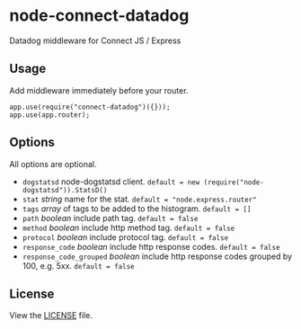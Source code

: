 # node-connect-datadog

Datadog middleware for Connect JS / Express


## Usage

Add middleware immediately before your router.

	app.use(require("connect-datadog")({}));
	app.use(app.router);

## Options

All options are optional.

* `dogstatsd` node-dogstatsd client. `default = new (require("node-dogstatsd")).StatsD()`
* `stat` *string* name for the stat. `default = "node.express.router"`
* `tags` *array* of tags to be added to the histogram. `default = []`
* `path` *boolean* include path tag. `default = false`
* `method` *boolean* include http method tag. `default = false`
* `protocol` *boolean* include protocol tag. `default = false`
* `response_code` *boolean* include http response codes. `default = false`
* `response_code_grouped` *boolean* include http response codes grouped by 100, e.g. 5xx. `default = false`

## License

View the [LICENSE](https://github.com/AppPress/node-connect-datadog/blob/master/LICENSE) file.

